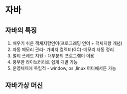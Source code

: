 # 자바 
## 자바의 특징 
1. 배우기 쉬운 객체지향언어(프로그래밍 언어 + 객체지향 개념)
2. 자동 메모리 관리- 가비지 컬렉터(GC)-메모리 자동 정리
3. 멀티 쓰레드 지원  - 대부분의 프로그램이 이용
4. 풍부한 라이브러리로 쉽게 개발 가능
5. 운영체제에 독립적 - window, os ,linux 어디에서든 가능  
## 자바가상 머신

